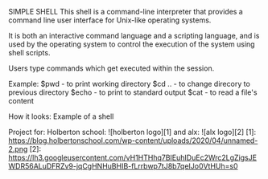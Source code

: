 SIMPLE SHELL
This shell is a command-line interpreter that provides a command line user interface for Unix-like operating systems.

It is both an interactive command language and a scripting language, and is used by the operating system to control the execution of the system using shell scripts.

Users type commands which get executed within the session.

Example:
$pwd - to print working directory
$cd .. - to change direcory to previous directory
$echo - to print to standard output
$cat - to read a file's content

How it looks:
Example of a shell

Project for:
Holberton school: ![holberton logo][1] and alx: ![alx logo][2] [1]: https://blog.holbertonschool.com/wp-content/uploads/2020/04/unnamed-2.png [2]: https://lh3.googleusercontent.com/vH1HTHhq7BIEuhIDuEc2Wrc2LgZigsJEWDR56ALuDFRZv9-jqCgHNHuBHIB-fLrrbwp7tJ8b7qeIJo0VtHUh=s0

